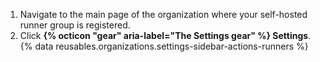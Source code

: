 1. Navigate to the main page of the organization where your self-hosted runner group is registered.
1. Click **{% octicon "gear" aria-label="The Settings gear" %} Settings**.
{% data reusables.organizations.settings-sidebar-actions-runners %}
